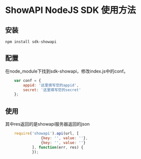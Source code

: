 # ShowAPI NodeJS SDK 使用方法

## 安装
    npm install sdk-showapi

## 配置
在node\_module下找到sdk-showapi，修改index.js中的conf。

```javascript
    var conf = {
        appid: '这里填写您的appid',
        secret: '这里填写您的secret'
    };
```

## 使用
其中res返回的是showapi服务器返回的json

```javascript
    require('showapi').api(url, [
                {key: '', value: ''},
                {key: '', value: ''}
            ], function(err, res) {
            });
```
